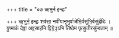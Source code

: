 +++
title = "०७ ऋभुर्न इन्द्रः"

+++
ऋ॒भुर्न॒ इन्द्रः॒ शव॑सा॒ नवी॑यानृ॒भुर्वाजे॑भि॒र्वसु॑भि॒र्वसु॑र्द॒दिः ।  
यु॒ष्माकं॑ देवा॒ अव॒साह॑नि प्रि॒ये॒३॒॑ऽभि ति॑ष्ठेम पृत्सु॒तीरसु॑न्वताम् ॥